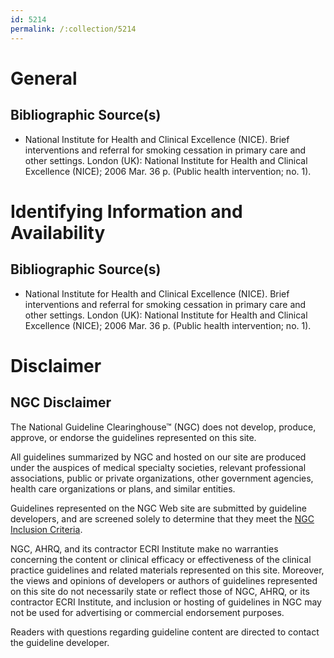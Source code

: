 ```yaml
---
id: 5214
permalink: /:collection/5214
---
```


# General

## Bibliographic Source(s)

- National Institute for Health and Clinical Excellence (NICE). Brief interventions and referral for smoking cessation in primary care and other settings. London (UK): National Institute for Health and Clinical Excellence (NICE); 2006 Mar. 36 p. (Public health intervention; no. 1).

# Identifying Information and Availability

## Bibliographic Source(s)

- National Institute for Health and Clinical Excellence (NICE). Brief interventions and referral for smoking cessation in primary care and other settings. London (UK): National Institute for Health and Clinical Excellence (NICE); 2006 Mar. 36 p. (Public health intervention; no. 1).

# Disclaimer

## NGC Disclaimer

The National Guideline Clearinghouse™ (NGC) does not develop, produce, approve, or endorse the guidelines represented on this site.

All guidelines summarized by NGC and hosted on our site are produced under the auspices of medical specialty societies, relevant professional associations, public or private organizations, other government agencies, health care organizations or plans, and similar entities.

Guidelines represented on the NGC Web site are submitted by guideline developers, and are screened solely to determine that they meet the [NGC Inclusion Criteria](/help-and-about/summaries/inclusion-criteria).

NGC, AHRQ, and its contractor ECRI Institute make no warranties concerning the content or clinical efficacy or effectiveness of the clinical practice guidelines and related materials represented on this site. Moreover, the views and opinions of developers or authors of guidelines represented on this site do not necessarily state or reflect those of NGC, AHRQ, or its contractor ECRI Institute, and inclusion or hosting of guidelines in NGC may not be used for advertising or commercial endorsement purposes.

Readers with questions regarding guideline content are directed to contact the guideline developer.

